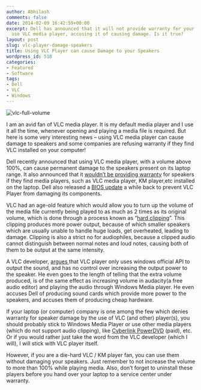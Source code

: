 ```yaml
---
author: Abhilash
comments: false
date: 2014-02-09 16:42:59+00:00
excerpt: Dell has announced that it will not provide warranty for your laptop if you
  use VLC media player, accusing it of causing damage. Is it true?
layout: post
slug: vlc-player-damage-speakers
title: Using VLC Player can cause Damage to your Speakers
wordpress_id: 518
categories:
- Featured
- Software
tags:
- Dell
- VLC
- Windows
---
```


![vlc-full-volume](https://techcovered.github.io/images/vlc-full-volume.png)

I am an avid fan of VLC media player. It is my default media player and I use it all the time, whenever opening and playing a media file is required. But here is some very interesting news – using VLC media player can cause damage to speakers and some companies are refusing warranty if they find VLC installed on your computer!

Dell recently announced that using VLC media player, with a volume above 100%, can cause permanent damage to the speakers present on its laptop range. It also announced that it [wouldn’t be providing warranty](http://en.community.dell.com/support-forums/laptop/f/3517/t/19492918.aspx) for speakers if they find media players, such as VLC media player, KM player,etc installed on the laptop. Dell also released a [BIOS update](http://www.dell.com/support/troubleshooting/us/en/04/KCS/KcsArticles/ArticleView?c=us&l=en&s=bsd&docid=557836) a while back to prevent VLC Player from damaging its components.

VLC had an age-old feature which would allow you to turn up the volume of the media file currently being played to as much as 2 times as its original volume, which is done through a process known as “[hard clipping](http://en.wikipedia.org/wiki/Clipping_%28audio%29)”. This clipping produces more power output, because of which smaller speakers which are usually unable to handle huge loads, get overheated, leading to damage. Clipping is also a strict no for audiophiles, because a clipped audio cannot distinguish between normal notes and loud notes, causing both of them to be output at the same intensity.

A VLC developer, [argues ](https://news.ycombinator.com/item?id=7205875)that VLC player only uses windows official API to output the sound, and has no control over increasing the output power to the speaker. He even goes to the length of telling that the extra volume produced, is of the same effect as increasing volume in audacity(a free audio editor) and playing the audio through Windows Media player. He even accuses Dell of producing sound cards which provide more power to the speakers, and accuses them of producing cheap hardware.

If your laptop (or computer) company is one among the few which denies warranty for speaker damage by the use of VLC (and other) player(s), you should probably stick to Windows Media Player or use other media players (which do not support audio clipping), like [Cyberlink PowerDVD](http://www.cyberlink.com/products/powerdvd-ultra/features_en_US.html?&r=1) (paid), etc. Or if you would rather just take the word from the VLC developer (which I will), I will stick with VLC player itself.

However, if you are a die-hard VLC / KM player fan, you can use them without damaging your speakers. Just remember to not increase the volume to more than 100% while playing media. Also, don’t forget to uninstall these players before you hand over your laptop to a service center under warranty.
